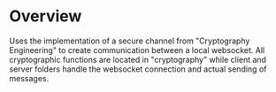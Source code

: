 # Overview
Uses the implementation of a secure channel from "Cryptography Engineering" to create communication
between a local websocket. All cryptographic functions are located in "cryptography" while client
and server folders handle the websocket connection and actual sending of messages. 